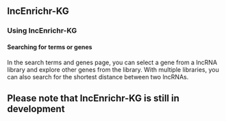 ## lncEnrichr-KG

### Using lncEnrichr-KG

#### Searching for terms or genes
In the search terms and genes page, you can select a gene from a lncRNA library and explore other genes from the library. With multiple libraries, you can also search for the shortest distance between two lncRNAs.

## Please note that lncEnrichr-KG is still in development